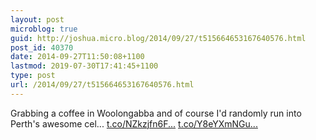 ```yaml
---
layout: post
microblog: true
guid: http://joshua.micro.blog/2014/09/27/t515664653167640576.html
post_id: 40370
date: 2014-09-27T11:50:08+1100
lastmod: 2019-07-30T17:41:45+1100
type: post
url: /2014/09/27/t515664653167640576.html
---
```

Grabbing a coffee in Woolongabba and of course I'd randomly run into Perth's awesome cel... [t.co/NZkzjfn6F...](http://t.co/NZkzjfn6Fv) [t.co/Y8eYXmNGu...](http://t.co/Y8eYXmNGuO)
